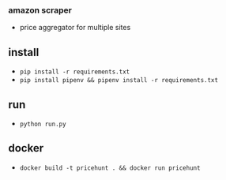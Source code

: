 ### amazon scraper
- price aggregator for multiple sites

## install
- ```pip install -r requirements.txt```
- ```pip install pipenv && pipenv install -r requirements.txt```

## run 
- ```python run.py```

## docker 
- ```docker build -t pricehunt . && docker run pricehunt```